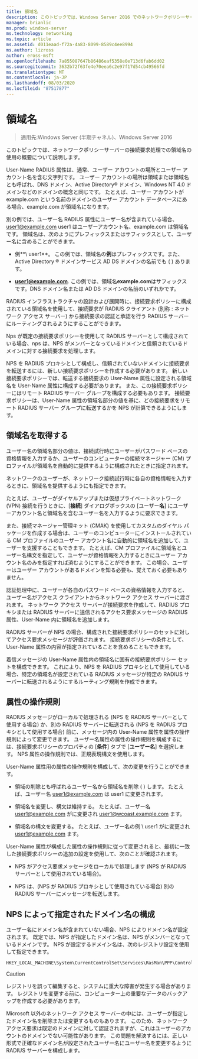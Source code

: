 ```yaml
---
title: 領域名
description: このトピックでは、Windows Server 2016 でのネットワークポリシーサーバーの接続要求処理での領域名の使用の概要について説明します。
manager: brianlic
ms.prod: windows-server
ms.technology: networking
ms.topic: article
ms.assetid: d011eaad-f72a-4a83-8099-8589c4ee8994
ms.author: lizross
author: eross-msft
ms.openlocfilehash: 7a855087647b86486eaf5358e0e713d6fab6dd02
ms.sourcegitcommit: 3632b72f63fe4e70eea6c2e97f17d54cb49566fd
ms.translationtype: MT
ms.contentlocale: ja-JP
ms.lasthandoff: 08/03/2020
ms.locfileid: "87517877"
---
```

# <a name="realm-names"></a>領域名

>適用先:Windows Server (半期チャネル)、Windows Server 2016

このトピックでは、ネットワークポリシーサーバーの接続要求処理での領域名の使用の概要について説明します。

User-Name RADIUS 属性は、通常、ユーザー アカウントの場所とユーザー アカウント名を含む文字列です。 ユーザー アカウントの場所は領域または領域名とも呼ばれ、DNS ドメイン、Active Directory® ドメイン、Windows NT 4.0 ドメインなどのドメインの概念と同じです。 たとえば、ユーザー アカウントが example.com という名前のドメインのユーザー アカウント データベースにある場合、example.com が領域名になります。

別の例では、ユーザー名 RADIUS 属性にユーザー名が含まれている場合、 user1@example.com user1 はユーザーアカウント名、example.com は領域名です。 領域名は、次のようにプレフィックスまたはサフィックスとして、ユーザー名に含めることができます。

- 例**\ user1**。 この例では、領域名の**例**はプレフィックスです。また、Active Directory &reg; ドメインサービス AD DS ドメインの名前でも \( \) あります。

- <strong>user1@example.com</strong>. この例では、領域名**example.com**はサフィックスです。DNS ドメイン名または AD DS ドメインの名前のいずれかです。

RADIUS インフラストラクチャの設計および展開時に、接続要求ポリシーに構成されている領域名を使用して、接続要求が RADIUS クライアント (別称 : ネットワーク アクセス サーバー) から接続要求の認証と承認を行う RADIUS サーバーにルーティングされるようにすることができます。

Nps が既定の接続要求ポリシーを使用して RADIUS サーバーとして構成されている場合、nps は、NPS がメンバーとなっているドメインと信頼されているドメインに対する接続要求を処理します。

NPS を RADIUS プロキシとして構成し、信頼されていないドメインに接続要求を転送するには、新しい接続要求ポリシーを作成する必要があります。 新しい接続要求ポリシーでは、転送する接続要求の User-Name 属性に設定される領域名を User-Name 属性に構成する必要があります。 また、この接続要求ポリシーにはリモート RADIUS サーバー グループを構成する必要もあります。 接続要求ポリシーは、User-Name 属性の領域名部分の値を基に、どの接続要求をリモート RADIUS サーバー グループに転送するかを NPS が計算できるようにします。

## <a name="acquiring-the-realm-name"></a>領域名を取得する

ユーザー名の領域名部分の値は、接続試行時にユーザーがパスワード ベースの資格情報を入力するか、ユーザーのコンピューターの接続マネージャー (CM) プロファイルが領域名を自動的に提供するように構成されたときに指定されます。

ネットワークのユーザーが、ネットワーク接続試行時に各自の資格情報を入力するときに、領域名を提供するようにも指定できます。

たとえば、ユーザーがダイヤルアップまたは仮想プライベートネットワーク (VPN) 接続を行うときに、[**接続**] ダイアログボックスの [ユーザー**名**] にユーザーアカウント名と領域名を含むユーザー名を入力するように要求できます。

また、接続マネージャー管理キット (CMAK) を使用してカスタムのダイヤル パッケージを作成する場合は、ユーザーのコンピューターにインストールされている CM プロファイルのユーザー アカウント名に自動的に領域名を追加して、ユーザーを支援することもできます。 たとえば、CM プロファイルに領域名とユーザー名構文を指定して、ユーザーが資格情報を入力するときにユーザー アカウント名のみを指定すれば済むようにすることができます。 この場合、ユーザーはユーザー アカウントがあるドメインを知る必要も、覚えておく必要もありません。

認証処理中に、ユーザーが各自のパスワード ベースの資格情報を入力すると、ユーザー名がアクセス クライアントからネットワーク アクセス サーバーに渡されます。 ネットワーク アクセス サーバーが接続要求を作成して、RADIUS プロキシまたは RADIUS サーバーに送信されるアクセス要求メッセージの RADIUS 属性、User-Name 内に領域名を追加します。

RADIUS サーバーが NPS の場合、構成された接続要求ポリシーのセットに対してアクセス要求メッセージが評価されます。 接続要求ポリシーの条件として、User-Name 属性の内容が指定されていることを含めることもできます。

着信メッセージの User-Name 属性内の領域名に固有の接続要求ポリシー セットを構成できます。 これにより、NPS を RADIUS プロキシとして使用している場合、特定の領域名が設定されている RADIUS メッセージが特定の RADIUS サーバーに転送されるようにするルーティング規則を作成できます。

## <a name="attribute-manipulation-rules"></a>属性の操作規則

RADIUS メッセージがローカルで処理される (NPS を RADIUS サーバーとして使用する場合) か、別の RADIUS サーバーに転送される (NPS を RADIUS プロキシとして使用する場合) 前に、メッセージ内の User-Name 属性を属性の操作規則によって変更できます。 ユーザー名属性の属性の操作規則を構成するには、接続要求ポリシーのプロパティの [**条件**] タブで [**ユーザー名**] を選択します。 NPS 属性の操作規則では、正規表現構文を使用します。

User-Name 属性用の属性の操作規則を構成して、次の変更を行うことができます。

- 領域の削除とも呼ばれるユーザー名から領域名を削除 \( \) します。 たとえば、ユーザー名 user1@example.com は user1 に変更されます。

- 領域名を変更し、構文は維持する。 たとえば、ユーザー名 user1@example.com がに変更され user1@wcoast.example.com ます。

- 領域名の構文を変更する。 たとえば、ユーザー名の例 \ user1 がに変更され user1@example.com ます。

User-Name 属性が構成した属性の操作規則に従って変更されると、最初に一致した接続要求ポリシーの追加の設定を使用して、次のことが確認されます。

- NPS がアクセス要求メッセージをローカルで処理します (NPS が RADIUS サーバーとして使用されている場合)。

- NPS は、(NPS が RADIUS プロキシとして使用されている場合) 別の RADIUS サーバーにメッセージを転送します。

## <a name="configuring-the-nps-supplied-domain-name"></a>NPS によって指定されたドメイン名の構成

ユーザー名にドメイン名が含まれていない場合、NPS によりドメイン名が設定されます。 既定では、NPS が指定したドメイン名は、NPS がメンバーとなっているドメインです。 NPS が設定するドメイン名は、次のレジストリ設定を使用して指定できます。

```
HKEY_LOCAL_MACHINE\System\CurrentControlSet\Services\RasMan\PPP\ControlProtocols\BuiltIn\DefaultDomain
```

> [!CAUTION]
> レジストリを誤って編集すると、システムに重大な障害が発生する場合があります。 レジストリを変更する前に、コンピューター上の重要なデータのバックアップを作成する必要があります。

Microsoft 以外のネットワーク アクセス サーバーの中には、ユーザーが指定したドメイン名を削除または変更するものもあります。 このため、ネットワーク アクセス要求は既定のドメインに対して認証されますが、これはユーザーのアカウントのドメインでない可能性があります。 この問題を解決するには、正しい形式で正確なドメイン名が設定されたユーザー名にユーザー名を変更するように RADIUS サーバーを構成します。
